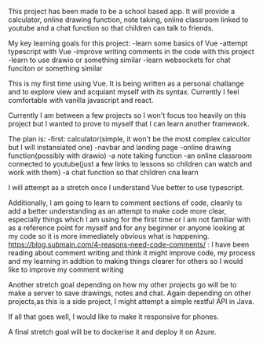 This project has been made to be a school based app. It will provide a calculator, online drawing function, 
note taking, online classroom linked to youtube and a chat function so that children can talk to friends.

My key learning goals for this project:
-learn some basics of Vue
-attempt typescript with Vue
-improve writing comments in the code with this project
-learn to use drawio or something similar
-learn websockets for chat funciton or something similar


This is my first time using Vue. It is being written as a personal challange and to explore view and acquiant myself with
its syntax. Currently I feel comfortable with vanilla javascript and react.

Currently I am between a few projects so I won't focus too heavily on this project but I wanted to prove to myself that
I can learn another framework. 

The plan is:
-first: calculator(simple, it won't be the most complex calcultor but I will instansiated one)
-navbar and landing page
-online drawing function(possibly with drawio)
-a note taking function
-an online classroom connected to youtube(just a few links to lessons so children can watch and work with them)
-a chat function so that children cna learn

I will attempt as a stretch once I understand Vue better to use typescript.

Additionally, I am going to learn to comment sections of code, cleanly to add a better understanding as an attempt
to make code more clear, especially things which I am using for the first time or I am not familiar with as a reference point for myself  and for any beginner or anyone looking at my code so it is more immediately obvious what is happening.
https://blog.submain.com/4-reasons-need-code-comments/ : I have been reading about comment writing and think it might improve code, my process and my learning in addtion to making things clearer for others so I would like to improve my comment writing

Another stretch goal depending on how my other projects go will be to make a server to save drawings, notes and chat. Again depending on other projects,as this is a side project, I might attempt a simple restful API in Java.

If all that goes well, I would like to make it responsive for phones.

A final stretch goal will be to dockerise it and deploy it on Azure.
